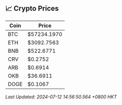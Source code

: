 ## 📈 Crypto Prices

| Coin | Price |
| ---- | ----- |
| BTC | $57234.1970 |
| ETH | $3092.7563 |
| BNB | $522.6771 |
| CRV | $0.2752 |
| ARB | $0.6914 |
| OKB | $36.6911 |
| DOGE | $0.1067 |

_Last Updated: 2024-07-12 14:56:50.564 +0800 HKT_